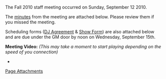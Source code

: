 The Fall 2010 staff meeting occurred on Sunday, September 12 2010.

The [minutes](https://wiki.wmfo.org/@api/deki/files/78/=Staff_Meeting_Minutes_-_Fall_2010.pdf "https://wiki.wmfo.org/@api/deki/files/78/=Staff_Meeting_Minutes_-_Fall_2010.pdf") from the meeting are attached below. Please review them if you missed the meeting.

Scheduling forms ([DJ Agreement](https://wiki.wmfo.org/@api/deki/files/76/=WMFO_DJ_Agreement_Form_-_Fall_2010.pdf "https://wiki.wmfo.org/@api/deki/files/76/=WMFO_DJ_Agreement_Form_-_Fall_2010.pdf") & [Show Form](https://wiki.wmfo.org/@api/deki/files/77/=WMFO_Show_Scheduling_Form_-_Fall_2010.pdf "https://wiki.wmfo.org/@api/deki/files/77/=WMFO_Show_Scheduling_Form_-_Fall_2010.pdf")) are also attached below and are due under the GM door by noon on Wednesday, September 15th.

**Meeting Video:**
 *(This may take a moment to start playing depending on the speed of you connection)*

*
[Page Attachments](https://wiki-files.wmfo.org/Staff_Info/Staff_Meetings/Meeting_Archive/2010-Fall_Meeting)
